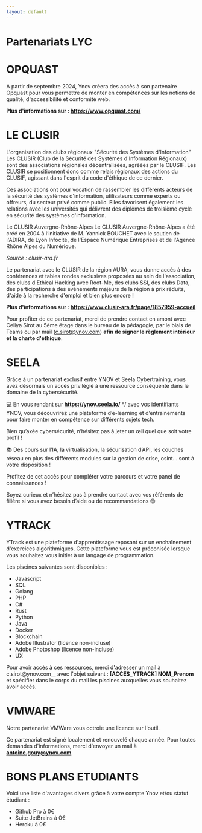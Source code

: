 ```yaml
---
layout: default
---
```


# Partenariats LYC


# OPQUAST

A partir de septembre 2024, Ynov créera des accès à son partenaire Opquast pour vous permettre de monter en compétences sur les notions de qualité, d'accessibilité et conformité web. 

**Plus d'informations sur : https://www.opquast.com/**


# LE CLUSIR

L'organisation des clubs régionaux "Sécurité des Systèmes d'Information"
Les CLUSIR (Club de la Sécurité des Systèmes d'Information Régionaux) sont des associations régionales décentralisées, agréées par le CLUSIF. Les CLUSIR se positionnent donc comme relais régionaux des actions du CLUSIF, agissant dans l'esprit du code d'éthique de ce dernier.

Ces associations ont pour vocation de rassembler les différents acteurs de la sécurité des systèmes d'information, utilisateurs comme experts ou offreurs, du secteur privé comme public. Elles favorisent également les relations avec les universités qui délivrent des diplômes de troisième cycle en sécurité des systèmes d'information. 

Le CLUSIR Auvergne-Rhône-Alpes
Le CLUSIR Auvergne-Rhône-Alpes a été créé en 2004 à l’initiative de M. Yannick BOUCHET avec le soutien de l'ADIRA, de Lyon Infocité, de l'Espace Numérique Entreprises et de l'Agence Rhône Alpes du Numérique.

_Source : clusir-ara.fr_


Le partenariat avec le CLUSIR de la région AURA, vous donne accès à des conférences et tables rondes exclusives proposées au sein de l'association, des clubs d'Ethical Hacking avec Root-Me, des clubs SSI, des clubs Data, des participations à des événements majeurs de la région à prix réduits, d'aide à la recherche d'emploi et bien plus encore !

**Plus d'informations sur : https://www.clusir-ara.fr/page/1857959-accueil**


Pour profiter de ce partenariat, merci de prendre contact en amont avec Cellya Sirot au 5ème étage dans le bureau de la pédagogie, par le biais de Teams ou par mail (c.sirot@ynov.com) **afin de signer le règlement intérieur et la charte d'éthique**. 


# SEELA

Grâce à un partenariat exclusif entre YNOV et Seela Cybertraining, vous avez désormais un accès privilégié à une ressource conséquente dans le domaine de la cybersécurité.

💻 En vous rendant sur **https://ynov.seela.io/** */ avec vos identifiants YNOV, vous découvrirez une plateforme d’e-learning et d’entrainements pour faire monter en compétence sur différents sujets tech.

Bien qu’axée cybersécurité, n’hésitez pas à jeter un œil quel que soit votre profil !

📚 Des cours sur l’IA, la virtualisation, la sécurisation d’API, les couches réseau en plus des différents modules sur la gestion de crise, osint… sont à votre disposition !

Profitez de cet accès pour compléter votre parcours et votre panel de connaissances !

Soyez curieux et n’hésitez pas à prendre contact avec vos référents de filière si vous avez besoin d’aide ou de recommandations 😊


# YTRACK 

YTrack est une plateforme d'apprentissage reposant sur un enchaînement d'exercices algorithmiques. Cette plateforme vous est préconisée lorsque vous souhaitez vous initier à un langage de programmation. 

Les piscines suivantes sont disponibles : 

* Javascript
* SQL
* Golang
* PHP
* C#
* Rust
* Python
* Java
* Docker 
* Blockchain 
* Adobe Illustrator (licence non-incluse)
* Adobe Photoshop (licence non-incluse)
* UX

Pour avoir accès à ces ressources, merci d'adresser un mail à c.sirot@ynov.com__ avec l'objet suivant : **[ACCES_YTRACK] NOM_Prenom** et spécifier dans le corps du mail les piscines auxquelles vous souhaitez avoir accès. 

# VMWARE 

Notre partenariat VMWare vous octroie une licence sur l'outil. 

Ce partenariat est signé localement et renouvelé chaque année. 
Pour toutes demandes d'informations, merci d'envoyer un mail à **antoine.gouy@ynov.com**

# BONS PLANS ETUDIANTS

Voici une liste d'avantages divers grâce à votre compte Ynov et/ou statut étudiant :

* Github Pro à 0€
* Suite JetBrains à 0€
* Heroku à 0€